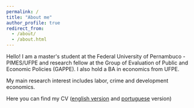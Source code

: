 ```yaml
---
permalink: /
title: "About me"
author_profile: true
redirect_from: 
  - /about/
  - /about.html
---
```


Hello! I am a master's student at the Federal University of Pernambuco - PIMES/UFPE and research fellow at the Group of Evaluation of Public and Economic Policies (GAPPE). I also hold a BA in economics from UFPE.


My main research interest includes labor, crime and development economics.

Here you can find my CV ([english version](https://drive.google.com/file/d/13d7vLtqc9S2u04zB0xqaZkdQxKoVBHCn/view) and [portuguese](https://www.google.com/url?q=https%3A%2F%2Fbuscatextual.cnpq.br%2Fbuscatextual%2Fvisualizacv.do%3Fid%3DK1172834D0%26tokenCaptchar%3D03AFcWeA6J2rLOCL5sHHdP81qBkY7zX3zNEbs1E-DQASV0uGmYcvU0bDgcBvwjym83BK1OqI1EojC68QFfrP19pml6w9EdjyUQ6dOe7tzljRSvOeS8W33ESA53ATNAvwRMkSWbqMliR9CXvy1ylOsHAFAopg8Zc3Txb9WVPBs5XwQReC1D3B4_o5-57yTWJsL5PgkiMaOylpFEwhi9ig4enm4xdhm89hfP7KyLTiF_iq70vA9jCxuMTK-0ov_nLfsnMepaY1VLRurkf3nI7yd88b0sWeW7whuVUco3wi4TV2TByZFq4CjvAclE-AdFEomdaq4PjJSOdXgDqc6jTPTjlLbnuWvGfVhv1ii-hMozICu1MWIGEkWXgDx7LbvafbrIj5OZLh4ZAhjb-NOR6__iKLq2dX2WAVzk_gZB_W9HMGqxDUlELa0tQyleiTHBFacOI9-yebAZdmbUFIr2NUrnbLTfZVYysfQ74P8zEAcbe6nTj7IjMSiHGFHiu_2royM0n893bCLMIdaftG1LLvYQQFSkqz_MIdakEZw-Q1DnmV4tECwZ_2TrjYhc77vUWZkIbZuHlJsM56lZd_P8pLJWhjJFhALdJjQJHQn_kUB17t-er2ybanL8qaD7FG_A0zAFDNbG-MTUZaN2A-RhnFD8MiudLiLYZG8uubtph---FGyDLOhSSe91CBUgbXOp8guDxkQIBn-y1_p-IHppueeqCFrE59-4kXr2bMk0w8HbEn94muh8ufpFUrfTVqB6pymCvWGlDAmpbbG469f4JYJbJmRG0C_Li-WghfIhF4VcXlOdPY3XrAz9kDLSNCnhjsdLNpb2GgZoUpjKbA9YEWx55WcKUc7UNpvD31Zr5-5b0BSDsfvK--f7tDcjUfWvqrXxWnpxYZLBYvzkcHxKWn7etgpPh8l3sW9FNbGdoyWGCYx-Atj1RwbYLkE2Y5vYEvEy637JM2afJK5RbMl9-HR-IJtFJFV6M3cQ3AeUMHZrQy2GNn_oNThYrfws5l7tu16cDWF_zS6pHaAC&sa=D) version)





